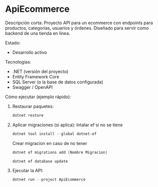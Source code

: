 # ApiEcommerce

Descripción corta:
Proyecto API para un ecommerce con endpoints para productos, categorías, usuarios y órdenes. Diseñado para servir como backend de una tienda en línea.

Estado:
- Desarrollo activo

Tecnologías:
- .NET (versión del proyecto)
- Entity Framework Core
- SQL Server (o la base de datos configurada)
- Swagger / OpenAPI

Cómo ejecutar (ejemplo rápido):
1. Restaurar paquetes:
   ```powershell
   dotnet restore
   ```
2. Aplicar migraciones (si aplica):
    Intalar ef si no se tiene
    ```powershell
   dotnet tool install --global dotnet-ef
   ```
   Crear migracion en caso de no tener
    ```powershell
   dotnet ef migrations add {Nombre Migracion}
   ```
   ```powershell
   dotnet ef database update
   ```
3. Ejecutar la API:
   ```powershell
   dotnet run --project ApiEcommerce
   ```